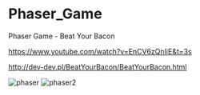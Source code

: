 # Phaser_Game

Phaser Game - Beat Your Bacon

https://www.youtube.com/watch?v=EnCV6zQnIiE&t=3s

http://dev-dev.pl/BeatYourBacon/BeatYourBacon.html


![phaser](https://user-images.githubusercontent.com/44413511/106394267-ff885d00-63fb-11eb-9d56-6d26456bd45d.jpg)
![phaser2](https://user-images.githubusercontent.com/44413511/106394268-0020f380-63fc-11eb-862a-b321764150a4.jpg)


